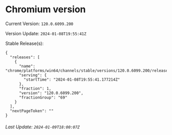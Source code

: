 # Chromium version

Current Version: `120.0.6099.200`

Version Update: `2024-01-08T19:55:41Z`

Stable Release(s):
```
{
  "releases": [
    {
      "name": "chrome/platforms/win64/channels/stable/versions/120.0.6099.200/releases/1704743741",
      "serving": {
        "startTime": "2024-01-08T19:55:41.177214Z"
      },
      "fraction": 1,
      "version": "120.0.6099.200",
      "fractionGroup": "69"
    }
  ],
  "nextPageToken": ""
}
```

###### Last Update: `2024-01-09T18:00:07Z`
        